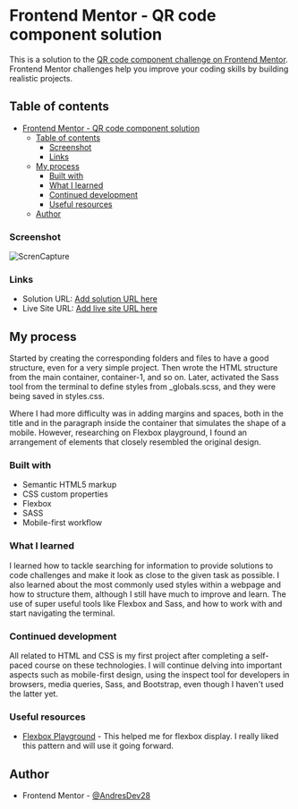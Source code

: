 # Frontend Mentor - QR code component solution

This is a solution to the [QR code component challenge on Frontend Mentor](https://www.frontendmentor.io/challenges/qr-code-component-iux_sIO_H). Frontend Mentor challenges help you improve your coding skills by building realistic projects. 

## Table of contents

- [Frontend Mentor - QR code component solution](#frontend-mentor---qr-code-component-solution)
  - [Table of contents](#table-of-contents)
    - [Screenshot](#screenshot)
    - [Links](#links)
  - [My process](#my-process)
    - [Built with](#built-with)
    - [What I learned](#what-i-learned)
    - [Continued development](#continued-development)
    - [Useful resources](#useful-resources)
  - [Author](#author)

### Screenshot
![ScrenCapture](../html-css-qr-code-challenge/images/screencapture.png)

### Links

- Solution URL: [Add solution URL here](https://your-solution-url.com)
- Live Site URL: [Add live site URL here](https://your-live-site-url.com)

## My process

Started by creating the corresponding folders and files to have a good structure, even for a very simple project. Then wrote the HTML structure from the main container, container-1, and so on. Later, activated the Sass tool from the terminal to define styles from _globals.scss, and they were being saved in styles.css.

Where I had more difficulty was in adding margins and spaces, both in the title and in the paragraph inside the container that simulates the shape of a mobile. However, researching on Flexbox playground, I found an arrangement of elements that closely resembled the original design.

### Built with

- Semantic HTML5 markup
- CSS custom properties
- Flexbox
- SASS
- Mobile-first workflow

### What I learned

I learned how to tackle searching for information to provide solutions to code challenges and make it look as close to the given task as possible. I also learned about the most commonly used styles within a webpage and how to structure them, although I still have much to improve and learn. The use of super useful tools like Flexbox and Sass, and how to work with and start navigating the terminal.

### Continued development

All related to HTML and CSS is my first project after completing a self-paced course on these technologies. I will continue delving into important aspects such as mobile-first design, using the inspect tool for developers in browsers, media queries, Sass, and Bootstrap, even though I haven't used the latter yet.

### Useful resources

- [Flexbox Playground](https://codepen.io/enxaneta/full/adLPwv/) - This helped me for flexbox display. I really liked this pattern and will use it going forward.

## Author

- Frontend Mentor - [@AndresDev28](https://www.frontendmentor.io/profile/AndresDev28)

